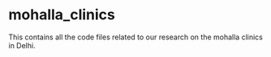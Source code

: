 # mohalla_clinics
This contains all the code files related to our research on the mohalla clinics in Delhi.
